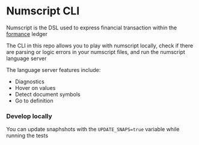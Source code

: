 # Numscript CLI

Numscript is the DSL used to express financial transaction within the [formance](https://www.formance.com/) ledger

The CLI in this repo allows you to play with numscript locally, check if there are parsing or logic errors in your numscript files, and run the numscript language server

The language server features include:

- Diagnostics
- Hover on values
- Detect document symbols
- Go to definition

### Develop locally

You can update snaphshots with the
`UPDATE_SNAPS=true` variable while running the tests
